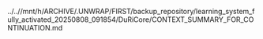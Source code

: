 ../..//mnt/h/ARCHIVE/.UNWRAP/FIRST/backup_repository/learning_system_fully_activated_20250808_091854/DuRiCore/CONTEXT_SUMMARY_FOR_CONTINUATION.md